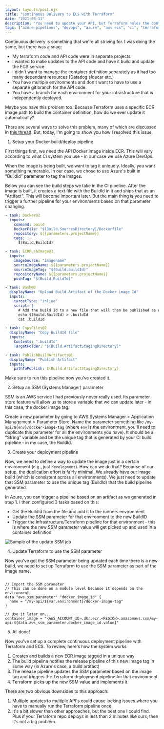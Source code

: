 ```yaml
---
layout: layouts/post.njk
title: "Continuous Delivery to ECS with Terraform"
date: "2021-08-11"
description: "You need to update your API, but Terraform holds the container definition. What do you do?"
tags: ["azure pipelines", "devops", "azure", "aws ecs", "ci", "terraform"]
---
```


Continuous delivery is something that we're all striving for. I was doing the same, but there was a snag:

- My terraform code and API code were in separate projects
- I wanted to make updates to the API code and have it build and update the ECS service
- I didn't want to manage the container definition separately as it had too many dependant resources (Datadog sidecar etc.)
- You have multiple environments and don't want to have to use a separate git branch for the API code.
- You have a branch for each environment for your infrastructure that is independently deployed.

Maybe you have this problem too. Because Terraform uses a specific ECR image path to build the container definition, how do we ever update it automatically?

There are several ways to solve this problem, many of which are discussed in [this thread](https://github.com/hashicorp/terraform-provider-aws/issues/632). But, today, I'm going to show you how I resolved this issue.

1. Setup your Docker build/deploy pipeline

First things first, we need the API Docker image inside ECR. This will vary according to what CI system you use - in our case we use Azure DevOps.

When the image is being built, we want to tag it uniquely. Ideally, you want something numerable. In our case, we chose to use Azure's built in "BuildId" parameter to tag the images.

Below you can see the build steps we take in the CI pipeline. After the image is built, it creates a text file with the BuildId in it and ships that as an "Artifact". This will become important later. But the main thing is you need to trigger a further pipeline for your environments based on that parameter changing.

```yml
- task: Docker@2
  inputs:
    command: build
    DockerFile: "$(Build.SourcesDirectory)/Dockerfile"
    repository: ${{parameters.projectName}}
    tags: |
      $(Build.BuildId)

- task: ECRPushImage@1
  inputs:
    imageSource: "imagename"
    sourceImageName: ${{parameters.projectName}}
    sourceImageTag: "$(Build.BuildId)"
    repositoryName: ${{parameters.projectName}}
    pushTag: "$(Build.BuildId)"

- task: Bash@3
  displayName: "Upload Build Artifact of the Docker image Id"
  inputs:
    targetType: "inline"
    script: |
      # Add the build Id to a new file that will then be published as an artifact
      echo $(Build.BuildId) > .buildId
      cat .buildId

- task: CopyFiles@2
  displayName: "Copy BuildId file"
  inputs:
    Contents: ".buildId"
    TargetFolder: "$(Build.ArtifactStagingDirectory)"

- task: PublishBuildArtifacts@1
  displayName: "Publish Artifact"
  inputs:
    pathToPublish: $(Build.ArtifactStagingDirectory)
```

Make sure to run this pipeline now you've created it.

2. Setup an SSM (Systems Manager) parameter

SSM is an AWS service I had previously never really used. Its parameter store feature will allow us to store a variable that we can update later - in this case, the docker image tag.

Create a new parameter by going to AWS Systems Manager > Application Management > Parameter Store. Name the parameter something like `/my-api/${env}/docker-image-tag` (where `env` is the environment, you'll need to duplicate this parameter for all the environments you have). It should be a "String" variable and be the unique tag that is generated by your CI build pipeline - in my case, the BuildId.

3. Create your deployment pipeline

Now, we need to define a way to update the image just in a certain environment (e.g., just `development`). How can we do that?
Because of our setup, the duplication effort is fairly minimal. We already have our image build (which is consistent across all environments). We just need to update that SSM parameter to use the unique tag (BuildId) that the build pipeline generated.

In Azure, you can trigger a pipeline based on an artifact as we generated in step 1. I then configured 3 tasks based on this:

- Get the BuildId from the file and add it to the runners environment
- Update the SSM parameter for that environment to the new BuildID
- Trigger the Infrastructure/Terraform pipeline for that environment - this is where the new SSM parameter value will get picked up and used in a container definition.

<div class="image">
	<img src="../../assets/images/azure-update-ssm-pipeline.png" alt="Sample of the update SSM job"/>
</div>

4. Update Terraform to use the SSM parameter

Now you've got the SSM parameter being updated each time there is a new build, we need to set up Terraform to use the SSM parameter as part of the image name.

```hcl

// Import the SSM parameter
// This can be done on a module level because it depends on the environment
data "aws_ssm_parameter" "docker_image_id" {
  name = "/my-api/${var.environment}/docker-image-tag"
}

// Use it later on...
container_image = "<AWS_ACCOUNT_ID>.dkr.ecr.<REGION>.amazonaws.com/my-api:${data.aws_ssm_parameter.docker_image_id.value}"
```

5. All done!

Now you've set up a complete continuous deployment pipeline with Terraform and ECS. To review, here's how the system works

1. Creates and builds a new ECR image tagged in a unique way
2. The build pipeline notifies the release pipeline of this new image tag in some way (in Azure's case, a build artifact)
3. The release pipeline updates the SSM parameter based on the image tag and triggers the Terraform deployment pipeline for that environment.
4. Terraform picks up the new SSM value and implements it

There are two obvious downsides to this approach:

1. Multiple updates to multiple API's could cause locking issues where you have to manually run the Terraform pipeline once.
2. It's a bit slower than other approaches, but the best one I could find. Plus if your Terraform repo deploys in less than 2 minutes like ours, then it's not a big problem.
